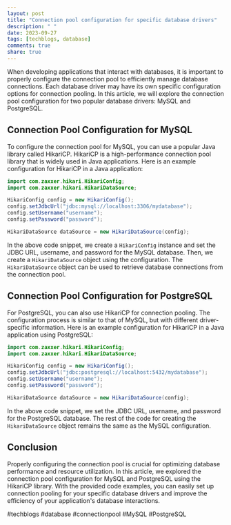 ```yaml
---
layout: post
title: "Connection pool configuration for specific database drivers"
description: " "
date: 2023-09-27
tags: [techblogs, database]
comments: true
share: true
---
```


When developing applications that interact with databases, it is important to properly configure the connection pool to efficiently manage database connections. Each database driver may have its own specific configuration options for connection pooling. In this article, we will explore the connection pool configuration for two popular database drivers: MySQL and PostgreSQL.

## Connection Pool Configuration for MySQL

To configure the connection pool for MySQL, you can use a popular Java library called HikariCP. HikariCP is a high-performance connection pool library that is widely used in Java applications. Here is an example configuration for HikariCP in a Java application:

```java
import com.zaxxer.hikari.HikariConfig;
import com.zaxxer.hikari.HikariDataSource;

HikariConfig config = new HikariConfig();
config.setJdbcUrl("jdbc:mysql://localhost:3306/mydatabase");
config.setUsername("username");
config.setPassword("password");

HikariDataSource dataSource = new HikariDataSource(config);
```

In the above code snippet, we create a `HikariConfig` instance and set the JDBC URL, username, and password for the MySQL database. Then, we create a `HikariDataSource` object using the configuration. The `HikariDataSource` object can be used to retrieve database connections from the connection pool.

## Connection Pool Configuration for PostgreSQL

For PostgreSQL, you can also use HikariCP for connection pooling. The configuration process is similar to that of MySQL, but with different driver-specific information. Here is an example configuration for HikariCP in a Java application using PostgreSQL:

```java
import com.zaxxer.hikari.HikariConfig;
import com.zaxxer.hikari.HikariDataSource;

HikariConfig config = new HikariConfig();
config.setJdbcUrl("jdbc:postgresql://localhost:5432/mydatabase");
config.setUsername("username");
config.setPassword("password");

HikariDataSource dataSource = new HikariDataSource(config);
```

In the above code snippet, we set the JDBC URL, username, and password for the PostgreSQL database. The rest of the code for creating the `HikariDataSource` object remains the same as the MySQL configuration.

## Conclusion

Properly configuring the connection pool is crucial for optimizing database performance and resource utilization. In this article, we explored the connection pool configuration for MySQL and PostgreSQL using the HikariCP library. With the provided code examples, you can easily set up connection pooling for your specific database drivers and improve the efficiency of your application's database interactions.

#techblogs #database #connectionpool #MySQL #PostgreSQL